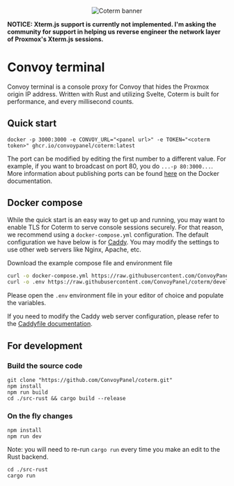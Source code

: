 <p align="center">
  <img src="https://github.com/ConvoyPanel/coterm/assets/37554696/6456b357-6e18-4856-bbe6-3b026d52f7f0" alt="Coterm banner" />
</p>

**NOTICE: Xterm.js support is currently not implemented. I'm asking the community for support in helping us reverse engineer the network layer of Proxmox's Xterm.js sessions.**

# Convoy terminal

Convoy terminal is a console proxy for Convoy that hides the Proxmox origin IP address. Written with Rust and utilizing Svelte, Coterm is built for performance, and every millisecond counts.

## Quick start

```
docker -p 3000:3000 -e CONVOY_URL="<panel url>" -e TOKEN="<coterm token>" ghcr.io/convoypanel/coterm:latest
```
The port can be modified by editing the first number to a different value. For example, if you want to broadcast on port 80, you do `...-p 80:3000...`. More information about publishing ports can be found [here](https://docs.docker.com/network/#published-ports) on the Docker documentation.

## Docker compose

While the quick start is an easy way to get up and running, you may want to enable TLS for Coterm to serve console sessions securely. For that reason, we recommend using a `docker-compose.yml` configuration. The default configuration we have below is for [Caddy](https://caddyserver.com/). You may modify the settings to use other web servers like Nginx, Apache, etc.

Download the example compose file and environment file
```sh
curl -o docker-compose.yml https://raw.githubusercontent.com/ConvoyPanel/coterm/develop/docker-compose.example.yml
curl -o .env https://raw.githubusercontent.com/ConvoyPanel/coterm/develop/.env.docker.example
```

Please open the `.env` environment file in your editor of choice and populate the variables.

If you need to modify the Caddy web server configuration, please refer to the [Caddyfile documentation](https://caddyserver.com/docs/caddyfile).

## For development

### Build the source code

```
git clone "https://github.com/ConvoyPanel/coterm.git"
npm install
npm run build
cd ./src-rust && cargo build --release
```

### On the fly changes

```
npm install
npm run dev
```

Note: you will need to re-run `cargo run` every time you make an edit to the Rust backend.
```
cd ./src-rust
cargo run
```
